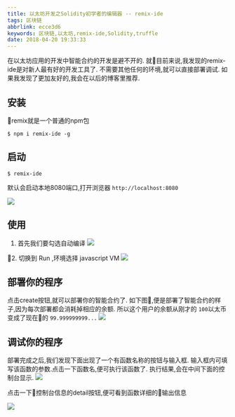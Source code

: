```yaml
---
title: 以太坊开发之Solidity初学者的编辑器 -- remix-ide
tags: 区块链
abbrlink: ecce3d6
keywords: 区块链,以太坊,remix-ide,Solidity,truffle
date: 2018-04-20 19:33:33
---
```

在以太坊应用的开发中智能合约的开发是避不开的.
就目前来说,我发现的remix-ide是对新人最有好的开发工具了.
不需要其他任何的环境,就可以直接部署调试.
如果我发现了更加友好的,我会在以后的博客里推荐.

## 安装
remix就是一个普通的npm包
```
$ npm i remix-ide -g
```

## 启动
```
$ remix-ide
```
默认会启动本地8080端口,打开浏览器 `http://localhost:8080`

![](/images/localhost_8080_.png)


## 使用
1. 首先我们要勾选自动编译
![](/images/Jietu20180421-180045.jpg)

2. 切换到 Run ,环境选择 javascript VM
![](/images/Jietu20180421-180308.jpg)

## 部署你的程序
点击create按钮,就可以部署你的智能合约了.
如下图,便是部署了智能合约的样子,因为每次部署都会消耗掉相应的余额.
所以这个用户的余额从刚才的 `100`以太币变成了现在的 `99.999999999...`
![](/images/Jietu20180421-180547.jpg)

## 调试你的程序
部署完成之后,我们发现下面出现了一个有函数名称的按钮与输入框.
输入框内可填写该函数的参数.点击一下函数名,便可执行该函数了.
执行结果,会在中间下面的控制台显示.
![](/images/Jietu20180421-182023.jpg)


点击一下控制台信息的detail按钮,便可看到函数详细的输出信息

![](/images/Jietu20180421-182131.jpg)